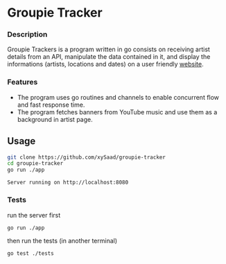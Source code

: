 # Groupie Tracker

### Description

Groupie Trackers is a program written in go consists on receiving artist details from an API, manipulate the data contained in it, and display the informations (artists, locations and dates) on a user friendly [website](http://groupie.us.to/).

### Features

- The program uses go routines and channels to enable concurrent flow and fast response time.
- The program fetches banners from YouTube music and use them as a background in artist page.

## Usage

```bash
git clone https://github.com/xySaad/groupie-tracker
cd groupie-tracker
go run ./app
```

```
Server running on http://localhost:8080
```

### Tests

run the server first

```bash
go run ./app
```

then run the tests (in another terminal)

```bash
go test ./tests
```
